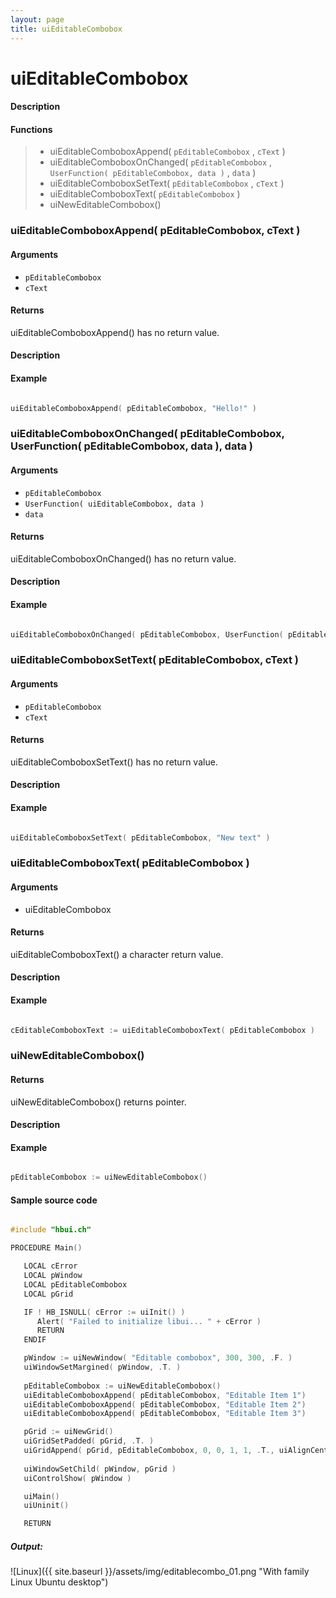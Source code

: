 ```yaml
---
layout: page
title: uiEditableCombobox
---
```


# uiEditableCombobox

#### Description

#### Functions

> * uiEditableComboboxAppend( `pEditableCombobox` , `cText` )
> * uiEditableComboboxOnChanged( `pEditableCombobox` , `UserFunction( pEditableCombobox, data )` , `data` )
> * uiEditableComboboxSetText( `pEditableCombobox` , `cText` )
> * uiEditableComboboxText( `pEditableCombobox` )
> * uiNewEditableCombobox()

### uiEditableComboboxAppend( pEditableCombobox, cText )

#### Arguments

* `pEditableCombobox` 
* `cText` 

#### Returns

uiEditableComboboxAppend() has no return value.

#### Description

#### Example

``` c

uiEditableComboboxAppend( pEditableCombobox, "Hello!" )

```

### uiEditableComboboxOnChanged( pEditableCombobox, UserFunction( pEditableCombobox, data ), data )

#### Arguments

* `pEditableCombobox` 
* `UserFunction( uiEditableCombobox, data )` 
* `data` 

#### Returns

uiEditableComboboxOnChanged() has no return value.

#### Description

#### Example

``` c

uiEditableComboboxOnChanged( pEditableCombobox, UserFunction( pEditableCombobox, data ), data )

```

### uiEditableComboboxSetText( pEditableCombobox, cText )

#### Arguments

* `pEditableCombobox` 
* `cText` 

#### Returns

uiEditableComboboxSetText() has no return value.

#### Description

#### Example

``` c

uiEditableComboboxSetText( pEditableCombobox, "New text" )

```

### uiEditableComboboxText( pEditableCombobox )

#### Arguments

* uiEditableCombobox

#### Returns

uiEditableComboboxText() a character return value.

#### Description

#### Example

``` c

cEditableComboboxText := uiEditableComboboxText( pEditableCombobox )

```

### uiNewEditableCombobox()

#### Returns

uiNewEditableCombobox() returns pointer.

#### Description

#### Example

``` c

pEditableCombobox := uiNewEditableCombobox()

```

#### Sample source code

``` c

#include "hbui.ch"

PROCEDURE Main()

   LOCAL cError
   LOCAL pWindow
   LOCAL pEditableCombobox
   LOCAL pGrid

   IF ! HB_ISNULL( cError := uiInit() )
      Alert( "Failed to initialize libui... " + cError )
      RETURN
   ENDIF

   pWindow := uiNewWindow( "Editable combobox", 300, 300, .F. )
   uiWindowSetMargined( pWindow, .T. )
   
   pEditableCombobox := uiNewEditableCombobox()
   uiEditableComboboxAppend( pEditableCombobox, "Editable Item 1")
   uiEditableComboboxAppend( pEditableCombobox, "Editable Item 2")
   uiEditableComboboxAppend( pEditableCombobox, "Editable Item 3")

   pGrid := uiNewGrid()
   uiGridSetPadded( pGrid, .T. )
   uiGridAppend( pGrid, pEditableCombobox, 0, 0, 1, 1, .T., uiAlignCenter, .T., uiAlignCenter)
      
   uiWindowSetChild( pWindow, pGrid )
   uiControlShow( pWindow )

   uiMain()
   uiUninit()

   RETURN

```

##### Output:

![Linux]({{ site.baseurl }}/assets/img/editablecombo_01.png "With family Linux Ubuntu desktop")

